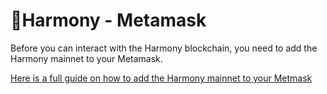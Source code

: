 # 🦊Harmony - Metamask

Before you can interact with the Harmony blockchain, you need to add the Harmony mainnet to your Metamask.

[Here is a full guide on how to add the Harmony mainnet to your Metmask](https://docs.harmony.one/home/network/wallets/browser-extensions-wallets/metamask-wallet)

